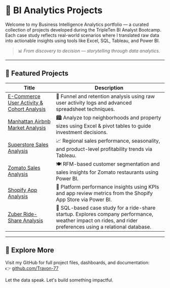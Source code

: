 # 🧠 BI Analytics Projects

Welcome to my Business Intelligence Analytics portfolio — a curated collection of projects developed during the TripleTen BI Analyst Bootcamp. Each case study reflects real-world scenarios where I translated raw data into actionable insights using tools like Excel, SQL, Tableau, and Power BI.

> 📊 *From discovery to decision — storytelling through data analytics.*

---

## 📁 Featured Projects

| Title                                     | Description                                                                                           |
|------------------------------------------|-------------------------------------------------------------------------------------------------------|
| [E-Commerce User Activity & Cohort Analysis](https://github.com/Travon-77/BI_Analytics_Tripleten_Projects/tree/main/E-Commerce%20Store%20User%20Activity) | 🛒 Funnel and retention analysis using raw user activity logs and advanced spreadsheet techniques.     |
| [Manhattan Airbnb Market Analysis](https://github.com/Travon-77/BI_Analytics_Tripleten_Projects/tree/main/Manhattan%20Airbnb%20Market)|🏙️ Analyze top neighborhoods and property sizes using Excel & pivot tables to guide investment decisions.     |
| [Superstore Sales Analysis](https://github.com/Travon-77/BI_Analytics_Tripleten_Projects/tree/main/Superstore-Returns-Analysis)             | 📈 Regional sales performance, seasonality, and product-level profitability trends via Tableau.        |
| [Zomato Sales Analysis](https://github.com/Travon-77/BI_Analytics_Tripleten_Projects/tree/main/Zomato%20Sales%20Analysis)                     | 🍽️ RFM-based customer segmentation and sales insights for Zomato restaurants using Power BI.           |
| [Shopify App Analysis](https://github.com/Travon-77/BI_Analytics_Tripleten_Projects/tree/main/shopify-app-analysis)                      | 🧩 Platform performance insights using KPIs and app review metrics from the Shopify App Store via Power BI. |
| [Zuber Ride-Share Analysis](https://github.com/Travon-77/BI_Analytics_Tripleten_Projects/tree/main/Zuber_SQL_Analysis_Project)                      | 🚕 SQL-based case study for a ride-share startup. Explores company performance, weather impact on rides, and rider preferences using a relational database. |
---

## 🔗 Explore More

Visit my GitHub for full project files, dashboards, and documentation:  
👉 [github.com/Travon-77](https://github.com/Travon-77)

Let the data speak. Let's build something impactful.

